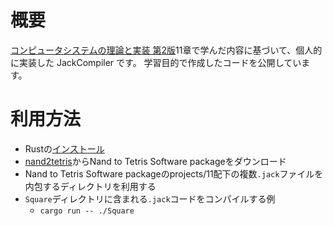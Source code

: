# 概要
[コンピュータシステムの理論と実装 第2版](https://www.oreilly.co.jp/books/9784814400874/)11章で学んだ内容に基づいて、個人的に実装した JackCompiler です。
学習目的で作成したコードを公開しています。

# 利用方法
- Rustの[インストール](https://www.rust-lang.org/tools/install)
- [nand2tetris](https://www.nand2tetris.org/software)からNand to Tetris Software packageをダウンロード
- Nand to Tetris Software packageのprojects/11配下の複数`.jack`ファイルを内包するディレクトリを利用する
- `Square`ディレクトリに含まれる`.jack`コードをコンパイルする例
  - `cargo run -- ./Square`